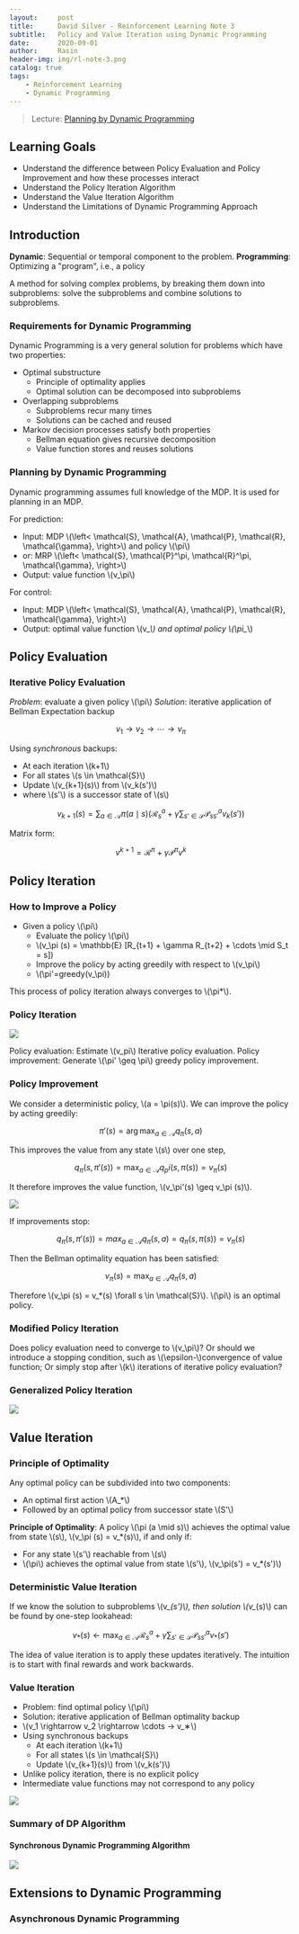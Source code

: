 ```yaml
---
layout:     post
title:      David Silver - Reinforcement Learning Note 3
subtitle:   Policy and Value Iteration using Dynamic Programming
date:       2020-09-01
author:     Rasin
header-img: img/rl-note-3.png
catalog: true
tags:
    - Reinforcement Learning
    - Dynamic Programming
---
```


> Lecture: [Planning by Dynamic Programming](https://www.davidsilver.uk/wp-content/uploads/2020/03/DP.pdf) 

## Learning Goals

- Understand the difference between Policy Evaluation and Policy Improvement and how these processes interact
- Understand the Policy Iteration Algorithm
- Understand the Value Iteration Algorithm
- Understand the Limitations of Dynamic Programming Approach

## Introduction

**Dynamic**: Sequential or temporal component to the problem.
**Programming**: Optimizing a "program", i.e., a policy

A method for solving complex problems, by breaking them down into subproblems: solve the subproblems and combine solutions to subproblems.

### Requirements for Dynamic Programming

Dynamic Programming is a very general solution for problems which have two properties:
- Optimal substructure
  - Principle of optimality applies
  - Optimal solution can be decomposed into subproblems
- Overlapping subproblems
  - Subproblems recur many times
  - Solutions can be cached and reused
- Markov decision processes satisfy both properties
  - Bellman equation gives recursive decomposition
  - Value function stores and reuses solutions

### Planning by Dynamic Programming

Dynamic programming assumes full knowledge of the MDP. It is used for planning in an MDP.

For prediction:

- Input: MDP \\(\left< \mathcal{S}, \mathcal{A}, \mathcal{P}, \mathcal{R}, \mathcal{\gamma}, \right>\\) and policy \\(\pi\\)
- or: MRP \\(\left< \mathcal{S}, \mathcal{P}^\pi, \mathcal{R}^\pi, \mathcal{\gamma}, \right>\\)
- Output: value function \\(v_\pi\\)

For control:

- Input: MDP \\(\left< \mathcal{S}, \mathcal{A}, \mathcal{P}, \mathcal{R}, \mathcal{\gamma}, \right>\\)
- Output: optimal value function \\(v_*\\) and optimal policy \\(\pi_*\\)

## Policy Evaluation

### Iterative Policy Evaluation

*Problem*: evaluate a given policy \\(\pi\\)
*Solution*: iterative application of Bellman Expectation backup

$$
v_1 \rightarrow v_2 \rightarrow \cdots \rightarrow v_\pi
$$

Using *synchronous* backups:

- At each iteration \\(k+1\\)
- For all states \\(s \in \mathcal{S}\\)
- Update \\(v_{k+1}(s)\\) from \\(v_k(s')\\)
- where \\(s'\\) is a successor state of \\(s\\)

$$
v_{k+1}(s) = \sum_{a \in \mathcal{A}} \pi (a\mid s)(\mathcal{R}_s^a + \gamma \sum_{s' \in \mathcal{S}} \mathcal{P}_{ss'}^a v_k(s'))
$$

Matrix form:

$$
v^{k+1} = \mathcal{R}^\pi + \gamma \mathcal{P}^\pi v^k
$$

## Policy Iteration

### How to Improve a Policy

- Given a policy \\(\pi\\)
  - Evaluate the policy \\(\pi\\)
  - \\(v_\pi (s) = \mathbb{E} [R_{t+1} + \gamma R_{t+2} + \cdots \mid S_t = s])
  - Improve the policy by acting greedily with respect to \\(v_\pi\\)
  - \\(\pi'=greedy(v_\pi))

This process of policy iteration always converges to \\(\pi*\\).

### Policy Iteration

![](https://raw.githubusercontent.com/rasin-tsukuba/blog-images/master/img/20200901161534.png)

Policy evaluation: Estimate \\(v_pi\\) Iterative policy evaluation.
Policy improvement: Generate \\(\pi' \geq \pi\\) greedy policy improvement.

### Policy Improvement

We consider a deterministic policy, \\(a = \pi(s)\\). We can improve the policy by acting greedily:

$$
\pi ' (s) = \arg \max_{a\in \mathcal{A}} q_\pi (s, a)
$$

This improves the value from any state \\(s\\) over one step,

$$
q_\pi (s, \pi'(s)) = \max_{a\in \mathcal{A}} q_pi(s, \pi(s)) = v_\pi (s)
$$

It therefore improves the value function, \\(v_\pi'(s) \geq v_\pi (s)\\).

![](https://raw.githubusercontent.com/rasin-tsukuba/blog-images/master/img/20200901165913.png)

If improvements stop:

$$
q_\pi(s, \pi'(s)) = max_{a\in \mathcal{A}} q_\pi (s, a) = q_\pi (s, \pi(s)) = v_\pi (s)
$$

Then the Bellman optimality equation has been satisfied:

$$
v_\pi (s) = \max_{a\in \mathcal{A}} q_\pi (s, a)
$$

Therefore \\(v_\pi (s) = v_*(s) \forall s \in \mathcal{S}\\). \\(\pi\\) is an optimal policy.

### Modified Policy Iteration

Does policy evaluation need to converge to \\(v_\pi\\)? Or should we introduce a stopping condition, such as \\(\epsilon-\\)convergence of value function; Or simply stop after \\(k\\) iterations of iterative policy evaluation?

### Generalized Policy Iteration

![](https://raw.githubusercontent.com/rasin-tsukuba/blog-images/master/img/20200901170947.png)

## Value Iteration

### Principle of Optimality

Any optimal policy can be subdivided into two components:

- An optimal first action \\(A_*\\)
- Followed by an optimal policy from successor state \\(S'\\)

**Principle of Optimality**: A policy \\(\pi (a \mid s)\\) achieves the optimal value from state \\(s\\), \\(v_\pi (s) = v_*(s)\\), if and only if:

- For any state \\(s'\\) reachable from \\(s\\)
- \\(\pi\\) achieves the optimal value from state \\(s'\\), \\(v_\pi(s') = v_*(s')\\)

### Deterministic Value Iteration

If we know the solution to subproblems \\(v_*(s')\\), then solution \\(v_*(s)\\) can be found by one-step lookahead:

$$
v_*(s) \leftarrow \max_{a \in \mathcal{A}} \mathcal{R}_s^a + \gamma \sum_{s' \in \mathcal{S}} \mathcal{P}_{ss'}^a v_* (s')
$$

The idea of value iteration is to apply these updates iteratively. The intuition is to start with final rewards and work backwards.

### Value Iteration

- Problem: find optimal policy \\(\pi\\)
- Solution: iterative application of Bellman optimality backup
- \\(v_1 \rightarrow v_2 \rightarrow \cdots → v_∗\\)
- Using synchronous backups
  - At each iteration \\(k+1\\)
  - For all states \\(s \in \mathcal{S}\\)
  - Update \\(v_{k+1}(s)\\) from \\(v_k(s')\\)
- Unlike policy iteration, there is no explicit policy
- Intermediate value functions may not correspond to any policy

![](https://raw.githubusercontent.com/rasin-tsukuba/blog-images/master/img/20200901173706.png)

### Summary of DP Algorithm

#### Synchronous Dynamic Programming Algorithm

![](https://raw.githubusercontent.com/rasin-tsukuba/blog-images/master/img/20200901174002.png)

## Extensions to Dynamic Programming

### Asynchronous Dynamic Programming



